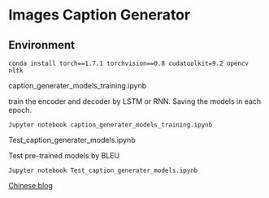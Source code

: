 # Images Caption Generator

## Environment 

```shell
conda install torch==1.7.1 torchvision==0.8 cudatoolkit=9.2 opencv nltk
```



caption_generater_models_training.ipynb

train the encoder and decoder by LSTM or RNN. Saving the models in each epoch.

```shell
Jupyter notebook caption_generater_models_training.ipynb
```



Test_caption_generater_models.ipynb

Test pre-trained models by BLEU

```shell
Jupyter notebook Test_caption_generater_models.ipynb
```



[Chinese blog](https://bawanag.github.io/2020/05/15/%E4%BD%BF%E7%94%A8%E5%BE%AA%E7%8E%AF%E7%A5%9E%E7%BB%8F%E7%BD%91%E7%BB%9C%EF%BC%88RecurrentNeuralNetwork%EF%BC%89%E4%BB%A5%E5%8F%8A%E5%8D%B7%E7%A7%AF%E7%A5%9E%E7%BB%8F%E7%BD%91%E7%BB%9C%EF%BC%88CNN%EF%BC%89%E7%94%9F%E6%88%90%E5%9B%BE%E7%89%87%E6%A0%87%E9%A2%98/)

